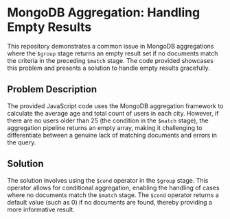 # MongoDB Aggregation: Handling Empty Results

This repository demonstrates a common issue in MongoDB aggregations where the `$group` stage returns an empty result set if no documents match the criteria in the preceding `$match` stage. The code provided showcases this problem and presents a solution to handle empty results gracefully.

## Problem Description

The provided JavaScript code uses the MongoDB aggregation framework to calculate the average age and total count of users in each city. However, if there are no users older than 25 (the condition in the `$match` stage), the aggregation pipeline returns an empty array, making it challenging to differentiate between a genuine lack of matching documents and errors in the query.

## Solution

The solution involves using the `$cond` operator in the `$group` stage. This operator allows for conditional aggregation, enabling the handling of cases where no documents match the `$match` stage. The `$cond` operator returns a default value (such as 0) if no documents are found, thereby providing a more informative result.